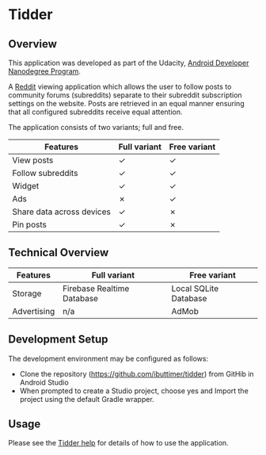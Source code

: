 # Tidder #

## Overview ##
This application was developed as part of the Udacity, [Android Developer Nanodegree Program](https://eu.udacity.com/course/android-developer-nanodegree-by-google--nd801).

A [Reddit](https://www.reddit.com/) viewing application which allows the user to follow posts to community
forums (subreddits) separate to their subreddit subscription settings on the website.
Posts are retrieved in an equal manner ensuring that all configured subreddits receive equal
attention.

The application consists of two variants; full and free.

| Features                  | Full variant  | Free variant |
| ------------------------- | ------------- | ------------ |
| View posts                | &check;       | &check;      |
| Follow subreddits         | &check;       | &check;      |
| Widget                    | &check;       | &check;      |
| Ads                       | &cross;       | &check;      |
| Share data across devices | &check;       | &cross;      |
| Pin posts                 | &check;       | &cross;      |

## Technical Overview ##
| Features                  | Full variant  | Free variant |
| ------------------------- | ------------- | ------------ |
| Storage                   | Firebase Realtime Database | Local SQLite Database |
| Advertising               | n/a                        | AdMob                 |

## Development Setup ##
The development environment may be configured as follows:
* Clone the repository (https://github.com/ibuttimer/tidder) from GitHib in Android Studio
* When prompted to create a Studio project, choose yes and Import the project using the default Gradle wrapper.

## Usage ##
Please see the [Tidder help](app/src/main/assets/help.md) for details of how to use the application.





